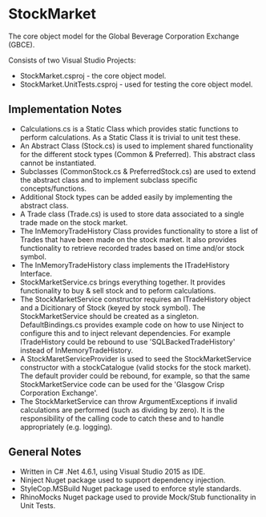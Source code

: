 # StockMarket

The core object model for the Global Beverage Corporation Exchange (GBCE).

Consists of two Visual Studio Projects:

 * StockMarket.csproj - the core object model.
 * StockMarket.UnitTests.csproj - used for testing the core object model.

Implementation Notes
--------------------
 * Calculations.cs is a Static Class which provides static functions to perform calculations. As a Static Class it is trivial to unit test these. 
 * An Abstract Class (Stock.cs) is used to implement shared functionality for the different stock types (Common & Preferred). This abstract class cannot be instantiated. 
 * Subclasses (CommonStock.cs & PreferredStock.cs) are used to extend the abstract class and to implement subclass specific concepts/functions.
 * Additional Stock types can be added easily by implementing the abstract class.
 * A Trade class (Trade.cs) is used to store data associated to a single trade made on the stock market. 
 * The InMemoryTradeHistory Class provides functionality to store a list of Trades that have been made on the stock market. It also provides functionality to retrieve recorded trades based on time and/or stock symbol. 
 * The InMemoryTradeHistory class implements the ITradeHistory Interface. 
 * StockMarketService.cs brings everything together. It provides functionality to buy & sell stock and to peform calculations.
 * The StockMarketService constructor requires an ITradeHistory object and a Dicitionary of Stock (keyed by stock symbol). The StockMarketService should be created as a singleton. DefaultBindings.cs provides example code on how to use Ninject to configure this and to inject relevant dependencies. For example ITradeHistory could be rebound to use 'SQLBackedTradeHistory' instead of InMemoryTradeHistory.
 * A StockMaretServiceProvider is used to seed the StockMarketService constructor with a stockCatalogue (valid stocks for the stock market). The default provider could be rebound, for example, so that the same StockMarketService code can be used for the 'Glasgow Crisp Corporation Exchange'.
 * The StockMarketService can throw ArgumentExceptions if invalid calculations are performed (such as dividing by zero). It is the responsibility of the calling code to catch these and to handle appropriately (e.g. logging). 

General Notes
-------------
* Written in C# .Net 4.6.1, using Visual Studio 2015 as IDE.
* Ninject Nuget package used to support dependency injection.
* StyleCop.MSBuild Nuget package used to enforce style standards.
* RhinoMocks Nuget package used to provide Mock/Stub functionality in Unit Tests.

